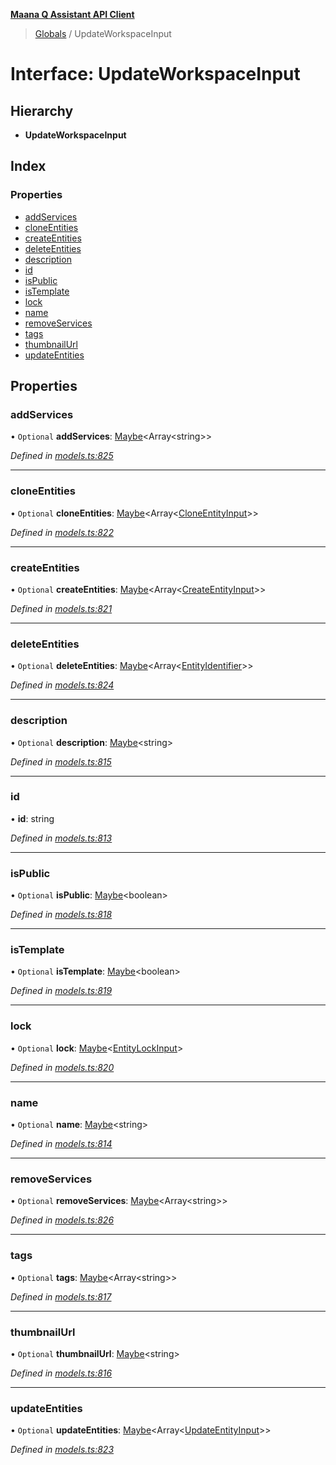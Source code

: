 **[Maana Q Assistant API Client](../README.md)**

> [Globals](../README.md) / UpdateWorkspaceInput

# Interface: UpdateWorkspaceInput

## Hierarchy

* **UpdateWorkspaceInput**

## Index

### Properties

* [addServices](updateworkspaceinput.md#addservices)
* [cloneEntities](updateworkspaceinput.md#cloneentities)
* [createEntities](updateworkspaceinput.md#createentities)
* [deleteEntities](updateworkspaceinput.md#deleteentities)
* [description](updateworkspaceinput.md#description)
* [id](updateworkspaceinput.md#id)
* [isPublic](updateworkspaceinput.md#ispublic)
* [isTemplate](updateworkspaceinput.md#istemplate)
* [lock](updateworkspaceinput.md#lock)
* [name](updateworkspaceinput.md#name)
* [removeServices](updateworkspaceinput.md#removeservices)
* [tags](updateworkspaceinput.md#tags)
* [thumbnailUrl](updateworkspaceinput.md#thumbnailurl)
* [updateEntities](updateworkspaceinput.md#updateentities)

## Properties

### addServices

• `Optional` **addServices**: [Maybe](../README.md#maybe)\<Array\<string>>

*Defined in [models.ts:825](https://github.com/maana-io/q-assistant-client/blob/2b2b176/src/models.ts#L825)*

___

### cloneEntities

• `Optional` **cloneEntities**: [Maybe](../README.md#maybe)\<Array\<[CloneEntityInput](cloneentityinput.md)>>

*Defined in [models.ts:822](https://github.com/maana-io/q-assistant-client/blob/2b2b176/src/models.ts#L822)*

___

### createEntities

• `Optional` **createEntities**: [Maybe](../README.md#maybe)\<Array\<[CreateEntityInput](createentityinput.md)>>

*Defined in [models.ts:821](https://github.com/maana-io/q-assistant-client/blob/2b2b176/src/models.ts#L821)*

___

### deleteEntities

• `Optional` **deleteEntities**: [Maybe](../README.md#maybe)\<Array\<[EntityIdentifier](entityidentifier.md)>>

*Defined in [models.ts:824](https://github.com/maana-io/q-assistant-client/blob/2b2b176/src/models.ts#L824)*

___

### description

• `Optional` **description**: [Maybe](../README.md#maybe)\<string>

*Defined in [models.ts:815](https://github.com/maana-io/q-assistant-client/blob/2b2b176/src/models.ts#L815)*

___

### id

•  **id**: string

*Defined in [models.ts:813](https://github.com/maana-io/q-assistant-client/blob/2b2b176/src/models.ts#L813)*

___

### isPublic

• `Optional` **isPublic**: [Maybe](../README.md#maybe)\<boolean>

*Defined in [models.ts:818](https://github.com/maana-io/q-assistant-client/blob/2b2b176/src/models.ts#L818)*

___

### isTemplate

• `Optional` **isTemplate**: [Maybe](../README.md#maybe)\<boolean>

*Defined in [models.ts:819](https://github.com/maana-io/q-assistant-client/blob/2b2b176/src/models.ts#L819)*

___

### lock

• `Optional` **lock**: [Maybe](../README.md#maybe)\<[EntityLockInput](entitylockinput.md)>

*Defined in [models.ts:820](https://github.com/maana-io/q-assistant-client/blob/2b2b176/src/models.ts#L820)*

___

### name

• `Optional` **name**: [Maybe](../README.md#maybe)\<string>

*Defined in [models.ts:814](https://github.com/maana-io/q-assistant-client/blob/2b2b176/src/models.ts#L814)*

___

### removeServices

• `Optional` **removeServices**: [Maybe](../README.md#maybe)\<Array\<string>>

*Defined in [models.ts:826](https://github.com/maana-io/q-assistant-client/blob/2b2b176/src/models.ts#L826)*

___

### tags

• `Optional` **tags**: [Maybe](../README.md#maybe)\<Array\<string>>

*Defined in [models.ts:817](https://github.com/maana-io/q-assistant-client/blob/2b2b176/src/models.ts#L817)*

___

### thumbnailUrl

• `Optional` **thumbnailUrl**: [Maybe](../README.md#maybe)\<string>

*Defined in [models.ts:816](https://github.com/maana-io/q-assistant-client/blob/2b2b176/src/models.ts#L816)*

___

### updateEntities

• `Optional` **updateEntities**: [Maybe](../README.md#maybe)\<Array\<[UpdateEntityInput](updateentityinput.md)>>

*Defined in [models.ts:823](https://github.com/maana-io/q-assistant-client/blob/2b2b176/src/models.ts#L823)*
